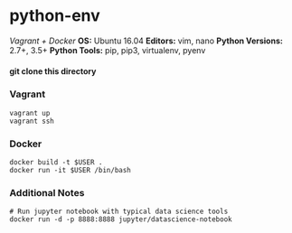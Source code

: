 # python-env

*Vagrant + Docker*
**OS:** Ubuntu 16.04
**Editors:** vim, nano
**Python Versions:** 2.7+, 3.5+
**Python Tools:** pip, pip3, virtualenv, pyenv

#### **git clone this directory**

### Vagrant

	vagrant up
	vagrant ssh

### Docker

	docker build -t $USER .
	docker run -it $USER /bin/bash

### Additional Notes

	# Run jupyter notebook with typical data science tools
	docker run -d -p 8888:8888 jupyter/datascience-notebook
